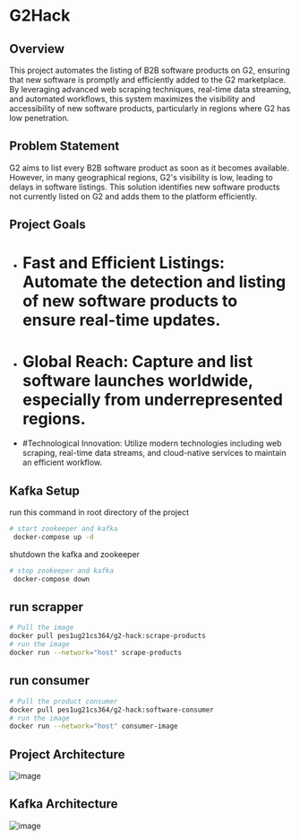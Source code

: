 # G2Hack

## Overview

This project automates the listing of B2B software products on G2, ensuring that new software is promptly and efficiently added to the G2 marketplace. By leveraging advanced web scraping techniques, real-time data streaming, and automated workflows, this system maximizes the visibility and accessibility of new software products, particularly in regions where G2 has low penetration.

## Problem Statement
G2 aims to list every B2B software product as soon as it becomes available. However, in many geographical regions, G2's visibility is low, leading to delays in software listings. This solution identifies new software products not currently listed on G2 and adds them to the platform efficiently.

## Project Goals

- # Fast and Efficient Listings: Automate the detection and listing of new software products to ensure real-time updates.
- # Global Reach: Capture and list software launches worldwide, especially from underrepresented regions.
- #Technological Innovation: Utilize modern technologies including web scraping, real-time data streams, and cloud-native services to maintain an efficient workflow.






## Kafka Setup
run this command in root directory of the project
```bash
# start zookeeper and kafka
 docker-compose up -d
```
shutdown the kafka and zookeeper
```bash
# stop zookeeper and kafka
 docker-compose down
```

## run scrapper
```bash
# Pull the image
docker pull pes1ug21cs364/g2-hack:scrape-products
# run the image
docker run --network="host" scrape-products
```
## run consumer
```bash
# Pull the product consumer
docker pull pes1ug21cs364/g2-hack:software-consumer
# run the image
docker run --network="host" consumer-image
```

## Project Architecture
![image](https://github.com/Manoj-2702/G2Hack/assets/92267208/c6b9b71b-4540-45ab-b600-c4ede2bec064)

## Kafka Architecture
![image](https://github.com/Manoj-2702/G2Hack/assets/92267208/4ce38d65-ebe1-4a2f-8db8-ea07ac804fc9)


